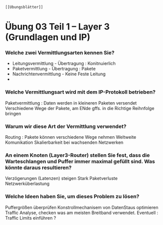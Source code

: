 	[[Übungsblätter]]

# Übung 03 Teil 1 – Layer 3 (Grundlagen und IP)

### Welche zwei Vermittlungsarten kennen Sie?
- Leitungsvermittlung - Übertragung : Konitnuierlich
- Paketvermittlung - Übertragung : Pakete
- Nachrichtenvermittlung - Keine Feste Leitung 
- 

### Welche Vermittlungsart wird mit dem IP-Protokoll betrieben?

Paketvermittlung : Daten werden in kleineren Paketen versendet  
Verschiedene Wege der Pakete, am ENde gffs. in die Richtige Reihnfolge bringen 

### Warum wir diese Art der Vermittlung verwendet?
Routing : Pakete können verschiedene Wege nehmen 
Weltweite Komunikation 
Skalierbarkeit bei wachsenden Netzwerken 

### An einem Knoten (Layer3-Router) stellen Sie fest, dass die Warteschlangen und Puffer immer maximal gefüllt sind. Was könnte daraus resultieren?

Verzögerungen (Latenzen) steigen Stark 
Paketverluste 
Netzwerküberlastung 

### Welche Ideen haben Sie, um dieses Problem zu lösen?

Puffergrößen überprüfen 
Konstrollmechanisem von DatenStaus optimieren 
Traffic Analyse, checken was am meisten Breitband verwendet. 
	Eventuell : Traffic Limits einführen ? 



